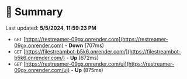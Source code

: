 # 📖 Summary
Last updated: **5/5/2024, 11:59:23 PM**

- `GET` [https://restreamer-09gx.onrender.com](https://restreamer-09gx.onrender.com) - **Down** (707ms)
- `GET` [https://filestreambot-b5k6.onrender.com/](https://filestreambot-b5k6.onrender.com/) - **Up** (672ms)
- `GET` [https://restreamer-09gx.onrender.com/ui](https://restreamer-09gx.onrender.com/ui) - **Up** (875ms)
